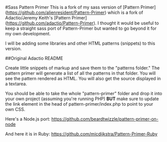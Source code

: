 #Sass Pattern Primer
This is a fork of my sass version of [Pattern Primer]  (https://github.com/alienresident/Pattern-Primer) which is a fork of Adactio/Jeremy Keith's [Pattern Primer] 
(https://github.com/adactio/Pattern-Primer). I thought it would be useful to keep a straight sass port of Pattern-Primer but wanted to go beyond it for my own development.

I will be adding some libraries and other HTML patterns (snippets) to this version.

##Original Adactio README

Create little snippets of markup and save them to the "patterns folder." The pattern primer will generate a list of all the patterns in that folder. You will see the pattern rendered as HTML. You will also get the source displayed in a textarea.

You should be able to take the whole "pattern-primer" folder and drop it into your own project (assuming you're running PHP) **BUT** make sure to update the link element in the head of pattern-primer/index.php to point to your own CSS.

Here's a Node.js port: https://github.com/beardtwizzle/pattern-primer-on-node

And here it is in Ruby: https://github.com/micdijkstra/Pattern-Primer-Ruby